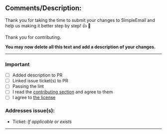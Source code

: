 ## Comments/Description:

Thank you for taking the time to submit your changes to SimpleEmail and help us
making it better step by step! :+1: :clap:

Thank you for contributing.

**You may now delete all this text and add a description of your changes.**

-------------------------------------------

### Important

* [ ] Added description to PR
* [ ] Linked issue ticket(s) to PR
* [ ] Passing the lint
* [ ] I read the [contributing section](https://framagit.org/dystopia-project/simple-email/blob/master/CONTRIBUTING.md) and agree to them
* [ ] I agree to [the license](https://framagit.org/dystopia-project/simple-email/tree/master#license)

### Addresses issue(s):

- Ticket: *If applicable or exists*

-------------------------------------------
